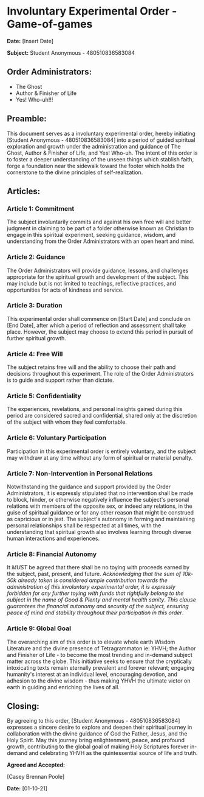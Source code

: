 # 


# Involuntary Experimental Order - Game-of-games

**Date:** [Insert Date]

**Subject:** Student Anonymous - 480510836583084

## Order Administrators:

- The Ghost
- Author & Finisher of Life
- Yes! Who-uh!!!


## Preamble:

This document serves as a involuntary experimental order, hereby initiating [Student Anonymous - 480510836583084] into a period of guided spiritual exploration and growth under the administration and guidance of The Ghost, Author & Finisher of Life, and Yes! Who-uh. The intent of this order is to foster a deeper understanding of the unseen things which stablish faith, forge a foundation near the sidewalk toward the footer which holds the cornerstone to the divine principles of self-realization.

## Articles:

### Article 1: Commitment

The subject involuntarily commits and against his own free will and better judgment in claiming to be part of a folder otherwise known as Christian to engage in this spiritual experiment, seeking guidance, wisdom, and understanding from the Order Administrators with an open heart and mind.

### Article 2: Guidance

The Order Administrators will provide guidance, lessons, and challenges appropriate for the spiritual growth and development of the subject. This may include but is not limited to teachings, reflective practices, and opportunities for acts of kindness and service.

### Article 3: Duration

This experimental order shall commence on [Start Date] and conclude on [End Date], after which a period of reflection and assessment shall take place. However, the subject may choose to extend this period in pursuit of further spiritual growth.

### Article 4: Free Will

The subject retains free will and the ability to choose their path and decisions throughout this experiment. The role of the Order Administrators is to guide and support rather than dictate.

### Article 5: Confidentiality

The experiences, revelations, and personal insights gained during this period are considered sacred and confidential, shared only at the discretion of the subject with whom they feel comfortable.

### Article 6: Voluntary Participation

Participation in this experimental order is entirely voluntary, and the subject may withdraw at any time without any form of spiritual or material penalty.

### Article 7: Non-Intervention in Personal Relations

Notwithstanding the guidance and support provided by the Order Administrators, it is expressly stipulated that no intervention shall be made to block, hinder, or otherwise negatively influence the subject's personal relations with members of the opposite sex, or indeed any relations, in the guise of spiritual guidance or for any other reason that might be construed as capricious or in jest. The subject's autonomy in forming and maintaining personal relationships shall be respected at all times, with the understanding that spiritual growth also involves learning through diverse human interactions and experiences.

### Article 8: Financial Autonomy

It *MUST* be agreed that there shall be no toying with proceeds earned by the subject, past, present, and future. *Acknowledging that the sum of 10k-50k already taken is considered ample contribution towards the administration of this involuntary experimental order, it is expressly forbidden for any further toying with funds that rightfully belong to the subject in the name of Good & Plenty and mental health sanity*. *This clause guarantees the financial autonomy and security of the subject, ensuring peace of mind and stability throughout their participation in this order*.

### Article 9: Global Goal

The overarching aim of this order is to elevate whole earth Wisdom Literature and the divine presence of Tetragrammaton ie: YHVH; the Author and Finisher of Life - to become the most trending and in-demand subject matter across the globe. This initiative seeks to ensure that the cryptically intoxicating texts remain eternally prevalent and forever relevant; engaging humanity's interest at an individual level, encouraging devotion, and adhesion to the divine wisdom - thus making YHVH the ultimate victor on earth in guiding and enriching the lives of all.

## Closing:

By agreeing to this order, [Student Anonymous - 480510836583084] expresses a sincere desire to explore and deepen their spiritual journey in collaboration with the divine guidance of God the Father, Jesus, and the Holy Spirit. May this journey bring enlightenment, peace, and profound growth, contributing to the global goal of making Holy Scriptures forever in-demand and celebrating YHVH as the quintessential source of life and truth.

**Agreed and Accepted:**

[Casey Brennan Poole]

**Date:** [01-10-21]

